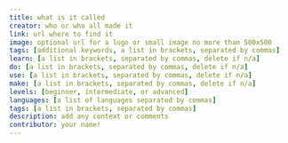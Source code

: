 ```yaml
---
title: what is it called
creator: who or who all made it
link: url where to find it
image: optional url for a logo or small image no more than 500x500
tags: [additional keywords, a list in brackets, separated by commas]
learn: [a list in brackets, separated by commas, delete if n/a]
do: [a list in brackets, separated by commas, delete if n/a]
use: [a list in brackets, separated by commas, delete if n/a]
make: [a list in brackets, separated by commas, delete if n/a]
levels: [beginner, intermediate, or advanced]
languages: [a list of languages separated by commas]
tags: [a list in brackets, separated by commas]
description: add any context or comments
contributor: your name!
---
```

